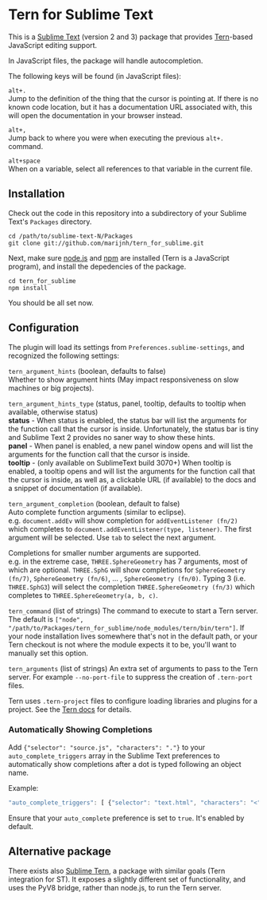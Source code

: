 # Tern for Sublime Text

This is a [Sublime Text][st] (version 2 and 3) package that provides
[Tern][tern]-based JavaScript editing support.

[st]: http://www.sublimetext.com/
[tern]: http://ternjs.net

In JavaScript files, the package will handle autocompletion.

The following keys will be found (in JavaScript files):

`alt+.`  
Jump to the definition of the thing that the cursor is pointing at. If
there is no known code location, but it has a documentation URL
associated with, this will open the documentation in your browser
instead.

`alt+,`  
Jump back to where you were when executing the previous `alt+.` command.

`alt+space`  
When on a variable, select all references to that variable in the
current file.

## Installation

Check out the code in this repository into a subdirectory of your
Sublime Text's `Packages` directory.

    cd /path/to/sublime-text-N/Packages
    git clone git://github.com/marijnh/tern_for_sublime.git

Next, make sure [node.js][node] and [npm][npm] are installed (Tern is
a JavaScript program), and install the depedencies of the package.

[node]: http://nodejs.org
[npm]: https://npmjs.org/

    cd tern_for_sublime
    npm install

You should be all set now.

## Configuration

The plugin will load its settings from `Preferences.sublime-settings`,
and recognized the following settings:

`tern_argument_hints` (boolean, defaults to false)  
Whether to show argument hints (May impact responsiveness on slow machines or big projects).

`tern_argument_hints_type` (status, panel, tooltip, defaults to tooltip when available, otherwise status)  
__status__ - When status is enabled, the status bar will list
the arguments for the function call that the cursor is inside.
Unfortunately, the status bar is tiny and Sublime Text 2 provides no saner way to show these hints.  
__panel__ - When panel is enabled, a new panel window opens and will list
the arguments for the function call that the cursor is inside.  
__tooltip__ - (only available on SublimeText build 3070+) When tooltip is enabled, a tooltip opens and will list the arguments for the function call that the cursor is inside, as well as, a clickable URL (if available) to the docs and a snippet of documentation (if available).

`tern_argument_completion` (boolean, default to false)  
Auto complete function arguments (similar to eclipse).  
e.g. `document.addEv` will show completion for `addEventListener (fn/2)` which completes to
`document.addEventListener(type, listener)`. The first argument will be selected.
Use `tab` to select the next argument.

Completions for smaller number arguments are supported.  
e.g. in the extreme case, `THREE.SphereGeometry` has 7 arguments, most of which are optional. `THREE.SphG`
will show completions for `SphereGeometry (fn/7)`, `SphereGeometry (fn/6)`, ... , `SphereGeometry (fn/0)`.
Typing 3 (i.e. `THREE.SphG3`) will select the completion `THREE.SphereGeometry (fn/3)` which completes to `THREE.SphereGeometry(a, b, c)`.


`tern_command` (list of strings) The command to execute to start a
Tern server. The default is
`["node", "/path/to/Packages/tern_for_sublime/node_modules/tern/bin/tern"]`.
If your node installation lives somewhere that's not in the default
path, or your Tern checkout is not where the module expects it to be,
you'll want to manually set this option.

`tern_arguments` (list of strings) An extra set of arguments to pass
to the Tern server. For example `--no-port-file` to suppress the
creation of `.tern-port` files.

Tern uses `.tern-project` files to configure loading libraries and
plugins for a project. See the [Tern docs][docs] for details.

[docs]: http://ternjs.net/doc/manual.html#configuration

### Automatically Showing Completions

Add `{"selector": "source.js", "characters": "."}` to your
`auto_complete_triggers` array in the Sublime Text preferences to
automatically show completions after a dot is typed following an
object name.

Example:
```javascript
"auto_complete_triggers": [ {"selector": "text.html", "characters": "<"}, {"selector": "source.js", "characters": "."} ]
```

Ensure that your `auto_complete` preference is set to `true`. It's enabled by default.

## Alternative package

There exists also [Sublime Tern][stern], a package with similar goals
(Tern integration for ST). It exposes a slightly different set of
functionality, and uses the PyV8 bridge, rather than node.js, to run
the Tern server.

[stern]: https://github.com/emmetio/sublime-tern

